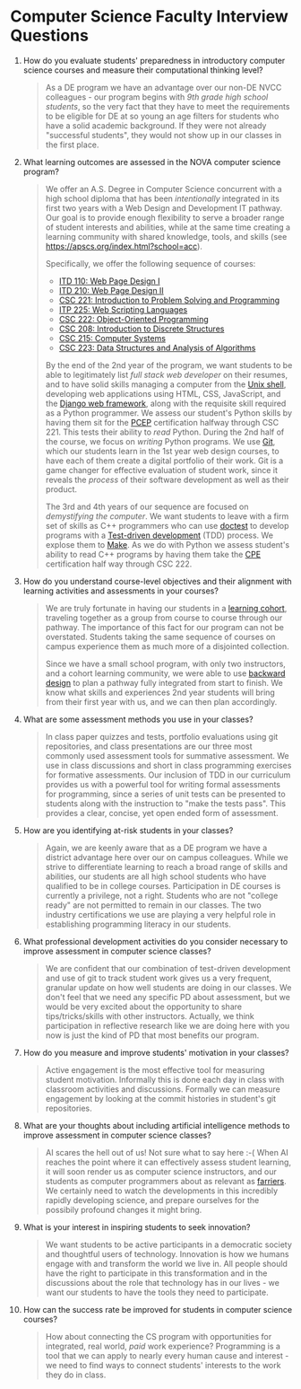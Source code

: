 # Computer Science Faculty Interview Questions

1. How do you evaluate students' preparedness in introductory computer science
   courses and measure their computational thinking level? 

   > As a DE program we have an advantage over our non-DE NVCC colleagues -
   > our program begins with *9th grade high school students*, so the very
   > fact that they have to meet the requirements to be eligible for DE at so
   > young an age filters for students who have a solid academic background.
   > If they were not already "successful students", they would not show up
   > in our classes in the first place.

2. What learning outcomes are assessed in the NOVA computer science program?

   > We offer an A.S. Degree in Computer Science concurrent with a high school
   > diploma that has been *intentionally* integrated in its first two years
   > with a Web Design and Development IT pathway. Our goal is to provide
   > enough flexibility to serve a broader range of student interests and
   > abilities, while at the same time creating a learning community with
   > shared knowledge, tools, and skills (see
   > https://apscs.org/index.html?school=acc).
   >
   > Specifically, we offer the following sequence of courses:
   >
   > * [ITD 110: Web Page Design I](https://courses.vccs.edu/courses/ITD110)
   > * [ITD 210: Web Page Design II](https://courses.vccs.edu/courses/ITD210)
   > * [CSC 221: Introduction to Problem Solving and
   >   Programming](https://courses.vccs.edu/courses/CSC221)
   > * [ITP 225: Web Scripting
   >   Languages](https://courses.vccs.edu/courses/ITP225)
   > * [CSC 222: Object-Oriented
   >   Programming](https://courses.vccs.edu/courses/CSC222)
   > * [CSC 208: Introduction to Discrete
   >   Structures](https://courses.vccs.edu/courses/CSC208)
   > * [CSC 215: Computer Systems](https://courses.vccs.edu/courses/CSC215)
   > * [CSC 223: Data Structures and Analysis of
   >   Algorithms](https://courses.vccs.edu/courses/CSC223)
   >
   >
   > By the end of the 2nd year of the program, we want students to be able
   > to legitimately list *full stack web developer* on their resumes, and
   > to have solid skills managing a computer from the
   > [Unix shell](https://en.wikipedia.org/wiki/Unix_shell), developing
   > web applications using HTML, CSS, JavaScript, and the 
   > [Django web framework](https://en.wikipedia.org/wiki/Django_(web_framework)),
   > along with the requisite skill required as a Python programmer. We assess
   > our student's Python skills by having them sit for the
   > [PCEP](https://pythoninstitute.org/pcep) certification halfway through
   > CSC 221. This tests their ability to *read* Python. During the 2nd
   > half of the course, we focus on *writing* Python programs. We use 
   > [Git](https://en.wikipedia.org/wiki/Git), which our students learn in
   > the 1st year web design courses, to have each of them create a
   > digital portfolio of their work. Git is a game changer for effective
   > evaluation of student work, since it reveals the *process* of their
   > software development as well as their product.
   >
   > The 3rd and 4th years of our sequence are focused on *demystifying the
   > computer*. We want students to leave with a firm set of skills as C++
   > programmers who can use [doctest](https://github.com/doctest/doctest) to
   > develop programs with a
   > [Test-driven development](https://en.wikipedia.org/wiki/Test-driven_development)
   > (TDD) process. We explose them to
   > [Make](https://en.wikipedia.org/wiki/Make_(software)). As we do with Python
   > we assess student's ability to read C++ programs by having them take
   > the [CPE](https://cppinstitute.org/cpe) certification half way through
   > CSC 222.

3. How do you understand course-level objectives and their alignment with
   learning activities and assessments in your courses?

   > We are truly fortunate in having our students in a
   > [learning cohort](https://en.wikipedia.org/wiki/Cohort_(educational_group)),
   > traveling together as a group from course to course through our
   > pathway. The importance of this fact for our program can not be
   > overstated. Students taking the same sequence of courses on campus
   > experience them as much more of a disjointed collection.
   >  
   > Since we have a small school program, with only two instructors, and
   > a cohort learning community, we were able to use
   > [backward design](https://en.wikipedia.org/wiki/Backward_design) to
   > plan a pathway fully integrated from start to finish. We know what skills
   > and experiences 2nd year students will bring from their first year with
   > us, and we can then plan accordingly.

4. What are some assessment methods you use in your classes?

   > In class paper quizzes and tests, portfolio evaluations using git
   > repositories, and class presentations are our three most commonly used
   > assessment tools for summative assessment. We use in class discussions and
   > short in class programming exercises for formative assessments. Our
   > inclusion of
   > TDD
   >  in our curriculum provides us with a powerful tool for writing
   > formal assessments for programming, since a series of unit tests can
   > be presented to students along with the instruction to "make the tests
   > pass". This provides a clear, concise, yet open ended form of assessment.

5. How are you identifying at-risk students in your classes?

   > Again, we are keenly aware that as a DE program we have a district
   > advantage here over our on campus colleagues. While we strive to
   > differentiate learning to reach a broad range of skills and abilities,
   > our students are all high school students who have qualified to be in
   > college courses. Participation in DE courses is currently a privilege,
   > not a right. Students who are not "college ready" are not permitted to
   > remain in our classes. The two industry certifications we use are playing
   > a very helpful role in establishing programming literacy in our students.

6. What professional development activities do you consider necessary to
   improve assessment in computer science classes?

   > We are confident that our combination of test-driven development and 
   > use of git to track student work gives us a very frequent, granular 
   > update on how well students are doing in our classes. We don't feel that we
   > need any specific PD about assessment, but we would be very excited about 
   > the opportunity to share tips/tricks/skills with other instructors.
   > Actually, we think participation in reflective research like we are doing
   > here with you now is just the kind of PD that most benefits our
   > program.


7. How do you measure and improve students' motivation in your classes?

   > Active engagement is the most effective tool for measuring student
   > motivation. Informally this is done each day in class with classroom
   > activities and discussions. Formally we can measure engagement by looking
   > at the commit histories in student's git repositories.

8. What are your thoughts about including artificial intelligence methods to
   improve assessment in computer science classes?

   > AI scares the hell out of us!  Not sure what to say here :-( When AI
   > reaches the point where it can effectively assess student learning,
   > it will soon render us as computer science instructors, and our students
   > as computer programmers about as relevant as
   > [farriers](https://en.wikipedia.org/wiki/Farrier). We certainly need to
   > watch the developments in this incredibly rapidly developing science, and 
   > prepare ourselves for the possibily profound changes it might bring.

9. What is your interest in inspiring students to seek innovation?

   > We want students to be active participants in a democratic society and
   > thoughtful users of technology.
   > Innovation is how we humans engage with and transform the world we live
   > in. All people should have the right to participate in this transformation
   > and in the discussions about the role that technology has in our lives -
   > we want our students to have the tools they need to participate.

10. How can the success rate be improved for students in computer science
    courses?

    > How about connecting the CS program with opportunities for integrated, 
    > real world, *paid* work experience?
    > Programming is a tool that we can apply to nearly every human cause and 
    > interest - we need to find ways to connect students' interests to the
    > work they do in class.

